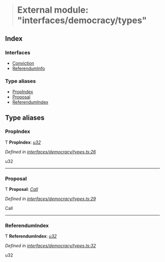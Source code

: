 > # External module: "interfaces/democracy/types"

## Index

### Interfaces

* [Conviction](../interfaces/_interfaces_democracy_types_.conviction.md)
* [ReferendumInfo](../interfaces/_interfaces_democracy_types_.referenduminfo.md)

### Type aliases

* [PropIndex](_interfaces_democracy_types_.md#propindex)
* [Proposal](_interfaces_democracy_types_.md#proposal)
* [ReferendumIndex](_interfaces_democracy_types_.md#referendumindex)

## Type aliases

###  PropIndex

Ƭ **PropIndex**: *[u32](../interfaces/_interfaceregistry_.interfaceregistry.md#u32)*

*Defined in [interfaces/democracy/types.ts:26](https://github.com/polkadot-js/api/blob/5ee2caf/packages/types/src/interfaces/democracy/types.ts#L26)*

u32

___

###  Proposal

Ƭ **Proposal**: *[Call](../classes/_primitive_generic_call_.call.md)*

*Defined in [interfaces/democracy/types.ts:29](https://github.com/polkadot-js/api/blob/5ee2caf/packages/types/src/interfaces/democracy/types.ts#L29)*

Call

___

###  ReferendumIndex

Ƭ **ReferendumIndex**: *[u32](../interfaces/_interfaceregistry_.interfaceregistry.md#u32)*

*Defined in [interfaces/democracy/types.ts:32](https://github.com/polkadot-js/api/blob/5ee2caf/packages/types/src/interfaces/democracy/types.ts#L32)*

u32